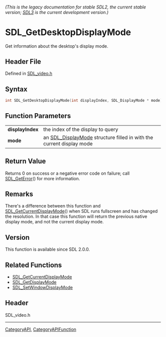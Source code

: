 ###### (This is the legacy documentation for stable SDL2, the current stable version; [SDL3](https://wiki.libsdl.org/SDL3/) is the current development version.)
# SDL_GetDesktopDisplayMode

Get information about the desktop's display mode.

## Header File

Defined in [SDL_video.h](https://github.com/libsdl-org/SDL/blob/SDL2/include/SDL_video.h)

## Syntax

```c
int SDL_GetDesktopDisplayMode(int displayIndex, SDL_DisplayMode * mode);

```

## Function Parameters

|                      |                                                                                         |
| -------------------- | --------------------------------------------------------------------------------------- |
| **displayIndex**     | the index of the display to query                                                       |
| **mode**             | an [SDL_DisplayMode](SDL_DisplayMode) structure filled in with the current display mode |

## Return Value

Returns 0 on success or a negative error code on failure; call
[SDL_GetError](SDL_GetError)() for more information.

## Remarks

There's a difference between this function and
[SDL_GetCurrentDisplayMode](SDL_GetCurrentDisplayMode)() when SDL runs
fullscreen and has changed the resolution. In that case this function will
return the previous native display mode, and not the current display mode.

## Version

This function is available since SDL 2.0.0.

## Related Functions

* [SDL_GetCurrentDisplayMode](SDL_GetCurrentDisplayMode)
* [SDL_GetDisplayMode](SDL_GetDisplayMode)
* [SDL_SetWindowDisplayMode](SDL_SetWindowDisplayMode)


## Header

SDL_video.h

----
[CategoryAPI](CategoryAPI), [CategoryAPIFunction](CategoryAPIFunction)


